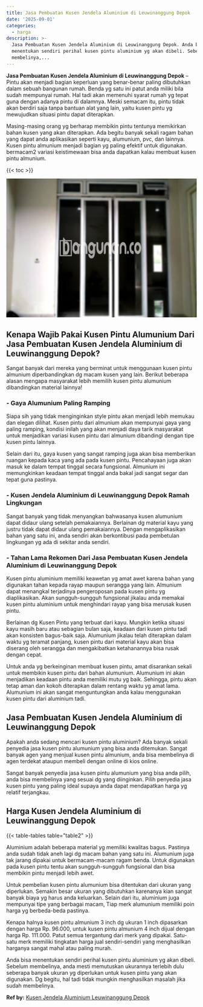 ```yaml
---
title: Jasa Pembuatan Kusen Jendela Aluminium di Leuwinanggung Depok
date: '2025-09-01'
categories:
  - harga
description: >-
  Jasa Pembuatan Kusen Jendela Aluminium di Leuwinanggung Depok. Anda bisa
  menentukan sendiri perihal kusen pintu aluminium yg akan dibeli. Sebelum
  membelinya,...
---
```


**Jasa Pembuatan Kusen Jendela Aluminium di Leuwinanggung Depok** – Pintu akan menjadi bagian keperluan yang benar-benar paling dibutuhkan dalam sebuah bangunan rumah. Benda yg satu ini patut anda miliki bila sudah mempunyai rumah. Hal tadi akan memenuhi syarat rumah yg tepat guna dengan adanya pintu di dalamnya. Meski semacam itu, pintu tidak akan berdiri saja tanpa bantuan alat yang lain, yaitu kusen pintu yg mewujudkan situasi pintu dapat diterapkan.

Masing-masing orang yg berharap membikin pintu tentunya memikirkan bahan kusen yang akan diterapkan. Ada begitu banyak sekali ragam bahan yang dapat anda aplikasikan seperti kayu, alumunium, pvc, dan lainnya. Kusen pintu almunium menjadi bagian yg paling efektif untuk digunakan. bermacam2 variasi keistimewaan bisa anda dapatkan kalau membuat kusen pintu almunium.

{{< toc >}}

![Jasa Pembuatan Kusen Jendela Aluminium di Leuwinanggung Depok](/images/harga-kusen-jendela-alumunium-39.png)

## Kenapa Wajib Pakai Kusen Pintu Alumunium Dari Jasa Pembuatan Kusen Jendela Aluminium di Leuwinanggung Depok?

Sangat banyak dari mereka yang berminat untuk menggunaan kusen pintu almunium diperbandingkan dg macam kusen yang lain. Berikut beberapa alasan mengapa masyarakat lebih memilih kusen pintu alumunium dibandingkan material lainnya!

### \- Gaya Alumunium Paling Ramping

Siapa sih yang tidak menginginkan style pintu akan menjadi lebih memukau dan elegan dilihat. Kusen pintu dari almunium akan mempunyai gaya yang paling ramping, kondisi inilah yang akan menjadi daya tarik masyarakat untuk menjadikan variasi kusen pintu dari almunium dibandingi dengan tipe kusen pintu lainnya.

Selain dari itu, gaya kusen yang sangat ramping juga akan bisa memberikan ruangan kepada kaca yang ada pada kusen pintu. Pencahayaan juga akan masuk ke dalam tempat tinggal secara fungsional. Almunium ini memungkinkan keadaan tempat tinggal anda bakal jadi sangat segar dan tepat guna pastinya.

### \- Kusen Jendela Aluminium di Leuwinanggung Depok Ramah Lingkungan

Sangat banyak yang tidak menyangkan bahwasanya kusen alumunium dapat didaur ulang setelah pemakaiannya. Berlainan dg material kayu yang justru tidak dapat didaur ulang pemakaiannya. Dengan mengaplikasikan bahan yang satu ini, anda sendiri akan berkontibusi pada pembetulan lingkungan yg ada di sekitar anda sendiri.

### \- Tahan Lama Rekomen Dari Jasa Pembuatan Kusen Jendela Aluminium di Leuwinanggung Depok

Kusen pintu aluminium memiliki keawetan yg amat awet karena bahan yang digunakan tahan kepada rayap maupun serangga yang lain. Almunium dapat menangkal terjadinya pengeroposan pada kusen pintu yg diaplikasikan. Akan sungguh-sungguh fungsional jikalau anda memakai kusen pintu aluminium untuk menghindari rayap yang bisa merusak kusen pintu.

Berlainan dg Kusen Pintu yang terbuat dari kayu. Mungkin ketika situasi kayu masih baru atau sebagian bulan saja, keadaan dari kusen pintu tadi akan konsisten bagus-baik saja. Alumunium jikalau telah diterapkan dalam waktu yg teramat panjang, kusen pintu dari material kayu akan bisa diserang oleh serangga dan mengakibatkan ketahanannya bisa rusak dengan cepat.

Untuk anda yg berkeinginan membuat kusen pintu, amat disarankan sekali untuk membikin kusen pintu dari bahan alumunium. Alumunium ini akan menjadikan keadaan pintu anda memiliki mutu yg baik. Sehingga, pintu akan tetap aman dan kokoh diterapkan dalam rentang waktu yg amat lama. Alumunium ini akan sangat menguntungkan anda kalau menggunakan kusen pintu dari aluminium tadi.

## Jasa Pembuatan Kusen Jendela Aluminium di Leuwinanggung Depok

Apakah anda sedang mencari kusen pintu aluminium? Ada banyak sekali penyedia jasa kusen pintu alumunium yang bisa anda ditemukan. Sangat banyak agen yang menjual kusen pintu almunium, anda bisa membelinya di agen terdekat ataupun membeli dengan online di kios online.

Sangat banyak penyedia jasa kusen pintu alumunium yang bisa anda pilih, anda bisa membelinya yang sesuai dg yang diinginkan. Pilih penyedia jasa kusen pintu yang paling ideal supaya anda dapat mendapatkan harga yg relatif terjangkau.

## Harga Kusen Jendela Aluminium di Leuwinanggung Depok

{{< table-tables table="table2" >}}

Aluminium adalah beberapa material yg memiliki kwalitas bagus. Pastinya anda sudah tidak aneh lagi dg macam bahan yang satu ini. Alumunium juga tak jarang dipakai untuk bermacam-macam ragam benda. Untuk digunakan pada kusen pintu tentu akan sungguh-sungguh fungsional dan bisa membikin pintu menjadi lebih awet.

Untuk pembelian kusen pintu alumunium bisa ditentukan dari ukuran yang diperlukan. Semakin besar ukuran yang dibutuhkan karenanya kian sangat banyak biaya yg harus anda keluarkan. Selain dari itu, aluminium juga mempunyai tipe yang berbagai macam, Tiap merk alumunium memiliki poin harga yg berbeda-beda pastinya.

Kenapa halnya kusen pintu almunium 3 inch dg ukuran 1 inch dipasarkan dengan harga Rp. 96.000, untuk kusen pintu almunium 4 inch dijual dengan harga Rp. 111.000. Patut semua tergantung dari merk yang dipakai. Satu-satu merk memiliki tingkatan harga jual sendiri-sendiri yang menghasilkan harganya sangat mahal atau paling murah.

Anda bisa menentukan sendiri perihal kusen pintu aluminium yg akan dibeli. Sebelum membelinya, anda mesti memutuskan ukurannya terlebih dulu seberapa banyak ukuran yg diperlukan untuk kusen pintu yang akan digunakan. Dg begitu, hal tadi tidak mungkin menghasilkan masalah jika sudah membelinya.

**Ref by:** [Kusen Jendela Aluminium Leuwinanggung Depok](https://id.wikipedia.org/wiki/Kusen)
